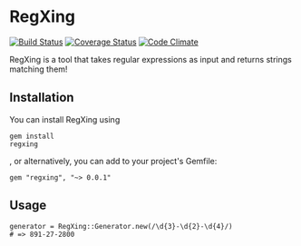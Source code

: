 # RegXing
[![Build Status](https://travis-ci.org/danascheider/regexpert.svg?branch=master)](https://travis-ci.org/danascheider/regexpert)  [![Coverage Status](https://coveralls.io/repos/github/danascheider/regexpert/badge.svg?branch=master)](https://coveralls.io/github/danascheider/regexpert?branch=master)  [![Code Climate](https://codeclimate.com/github/danascheider/regexpert/badges/gpa.svg)](https://codeclimate.com/github/danascheider/regexpert)

RegXing is a tool that takes regular expressions as input and returns strings matching them!

## Installation
You can install RegXing using <pre><code>gem install regxing</code></pre>, or alternatively, you can add to your project's Gemfile: <pre><code>gem "regxing", "~> 0.0.1"</code></pre>

## Usage
<pre><code>generator = RegXing::Generator.new(/\d{3}-\d{2}-\d{4}/)
# => 891-27-2800
